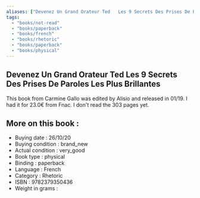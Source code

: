 ```yaml
---
aliases: ["Devenez Un Grand Orateur Ted   Les 9 Secrets Des Prises De Paroles Les Plus Brillantes"] 
tags: 
  - "books/not-read" 
  - "books/paperback" 
  - "books/french"
  - "books/rhetoric"
  - "books/paperback"
  - "books/physical"
---
```



## Devenez Un Grand Orateur Ted   Les 9 Secrets Des Prises De Paroles Les Plus Brillantes
This book from Carmine Gallo was edited by Alisio and released in 01/19. I had it for 23.0€ from Fnac. I don't read the 303 pages yet.

## More on this book :
- Buying date : 26/10/20
- Buying condition : brand_new
- Actual condition : very_good
- Book type : physical
- Binding : paperback
- Language : French
- Category : Rhetoric
- ISBN : 9782379350436
- Weight in grams : 
